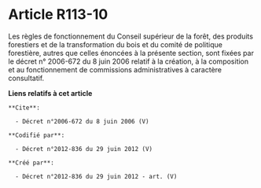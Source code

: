 # Article R113-10

Les règles de fonctionnement du Conseil supérieur de la forêt, des produits forestiers et de la transformation du bois et du
comité de politique forestière, autres que celles énoncées à la présente section, sont fixées par le décret n° 2006-672 du 8
juin 2006 relatif à la création, à la composition et au fonctionnement de commissions administratives à caractère
consultatif.

**Liens relatifs à cet article**

	**Cite**:

	  - Décret n°2006-672 du 8 juin 2006 (V)

	**Codifié par**:

	  - Décret n°2012-836 du 29 juin 2012 (V)

	**Créé par**:

	  - Décret n°2012-836 du 29 juin 2012 - art. (V)
